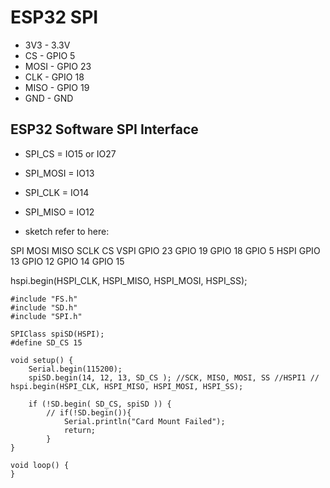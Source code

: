 
# ESP32 SPI 

- 3V3	- 3.3V
- CS	- GPIO 5
- MOSI	- GPIO 23
- CLK	- GPIO 18
- MISO	- GPIO 19
- GND	- GND




## ESP32 Software SPI Interface

- SPI_CS = IO15 or IO27
- SPI_MOSI = IO13
- SPI_CLK = IO14
- SPI_MISO = IO12


- sketch refer to here: 



SPI	MOSI	MISO	SCLK	CS
VSPI	GPIO 23	GPIO 19	GPIO 18	GPIO 5
HSPI	GPIO 13	GPIO 12	GPIO 14	GPIO 15



hspi.begin(HSPI_CLK, HSPI_MISO, HSPI_MOSI, HSPI_SS);


    #include "FS.h"
    #include "SD.h"
    #include "SPI.h"

    SPIClass spiSD(HSPI);
    #define SD_CS 15

    void setup() {
        Serial.begin(115200);
        spiSD.begin(14, 12, 13, SD_CS ); //SCK, MISO, MOSI, SS //HSPI1 // hspi.begin(HSPI_CLK, HSPI_MISO, HSPI_MOSI, HSPI_SS);
        
        if (!SD.begin( SD_CS, spiSD )) {
            // if(!SD.begin()){
                Serial.println("Card Mount Failed");
                return;
            }
    }

    void loop() {
    }
